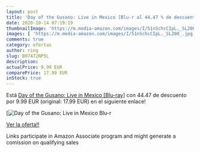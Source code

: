```yaml
---
layout: post
title: 'Day of the Gusano: Live in Mexico [Blu-r al 44.47 % de descuento'
date: 2020-10-14 07:19:19
thumbnailImage: 'https://m.media-amazon.com/images/I/51nSchcCIpL._SL200_.jpg'
images: [ 'https://m.media-amazon.com/images/I/51nSchcCIpL._SL200_.jpg' ]
comments: true
category: ofertas
author: ring
slug: B07472NP5L
description:
actualPrice: 9.99 EUR
comparePrice: 17.99 EUR
inStock: true
---
```


Está [Day of the Gusano: Live in Mexico [Blu-ray]](https://www.amazon.fr/dp/B07472NP5L/?tag=tolees0d-21) con 44.47 de descuento por 9.99 EUR (original: 17.99 EUR) en el siguiente enlace!

[![Day of the Gusano: Live in Mexico [Blu-r](https://m.media-amazon.com/images/I/51nSchcCIpL._SL200_.jpg)](https://www.amazon.fr/dp/B07472NP5L/?tag=tolees0d-21)

[Ver la oferta!!](https://www.amazon.fr/dp/B07472NP5L/?tag=tolees0d-21)

Links participate in Amazon Associate program and might generate a comission on qualifying sales


